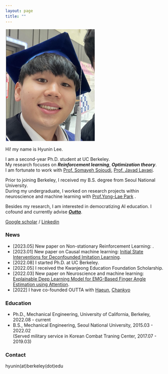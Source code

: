 ```yaml
---
layout: page
title: ""
---
```

![](/assets/hyunin.png)

Hi! my name is Hyunin Lee.

I am a second-year Ph.D. student at UC Berkeley.  
My research focuses on ***Reinforcement learning***, ***Optimization theory***.  
I am fortunate to work with [Prof. Somayeh Sojoudi](https://people.eecs.berkeley.edu/~sojoudi/index.html), [Prof. Javad Lavaei](https://lavaei.ieor.berkeley.edu/).

Prior to joining Berkeley, I received my B.S. degree from Seoul National University.  
During my undergraduate, I worked on research projects within neuroscience and machine learning with [Prof.Yong-Lae Park](https://softrobotics.snu.ac.kr/) . 

Besides my research, I am interested in democratizing AI education. I cofound and currently advise [***Outta***](https://www.instagram.com/outta.official/). 

[Google scholar](https://scholar.google.com/citations?user=kHTDu1YAAAAJ&hl=en) / [Linkedin](https://kr.linkedin.com/in/hyunin-lee-539b641b1)

### News 
* [2023.05] New paper on Non-stationary Reinforcement Learning: []().
* [2023.01] New paper on Causal machine learning: [Initial State Interventions for Deconfounded Imitation Learning](https://sam.pfrommer.us/wp-content/uploads/2023/03/main.pdf).
* [2022.08] I started Ph.D. at UC Berkeley.
* [2022.05] I received the Kwanjeong Education Foundation Scholarship.
* [2022.03] New paper on Neuroscience and machine learning: [Explainable Deep Learning Model for EMG-Based Finger Angle Estimation using Attention](https://ieeexplore.ieee.org/stamp/stamp.jsp?tp=&arnumber=9829861).
* [2022] I have co-founded OUTTA with [Haeun](https://www.linkedin.com/in/david-ha-eun-kang-78b932132/), [Chankyo](https://www.linkedin.com/in/chankyo-kim-603592238/)

### Education 
* Ph.D., Mechanical Engineering, University of California, Berkeley, 2022.08 - current
* B.S., Mechanical Engineering, Seoul National University, 2015.03 - 2022.02  
  (Served military service in Korean Combat Traning Center, 2017.07 - 2019.03)

### Contact 
hyunin(at)berkeley(dot)edu

